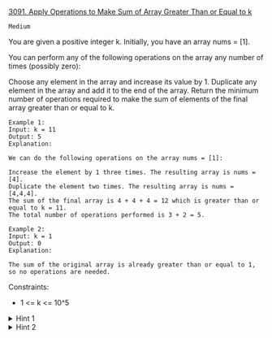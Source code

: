 [3091. Apply Operations to Make Sum of Array Greater Than or Equal to k](https://leetcode.com/problems/apply-operations-to-make-sum-of-array-greater-than-or-equal-to-k/)

`Medium`

You are given a positive integer k. Initially, you have an array nums = [1].

You can perform any of the following operations on the array any number of times (possibly zero):

Choose any element in the array and increase its value by 1.
Duplicate any element in the array and add it to the end of the array.
Return the minimum number of operations required to make the sum of elements of the final array greater than or equal to k.

```
Example 1:
Input: k = 11
Output: 5
Explanation:

We can do the following operations on the array nums = [1]:

Increase the element by 1 three times. The resulting array is nums = [4].
Duplicate the element two times. The resulting array is nums = [4,4,4].
The sum of the final array is 4 + 4 + 4 = 12 which is greater than or equal to k = 11.
The total number of operations performed is 3 + 2 = 5.

Example 2:
Input: k = 1
Output: 0
Explanation:

The sum of the original array is already greater than or equal to 1, so no operations are needed.
```
 

Constraints:

- 1 <= k <= 10^5

<details>
<summary>Hint 1</summary>

It is optimal to make all the increase operations first and all the duplicate operations last.

</details>

<details>
<summary>Hint 2</summary>

Iterate over all possible number of increase operations that can be done and find the corresponding number of duplicate operations.

</details>